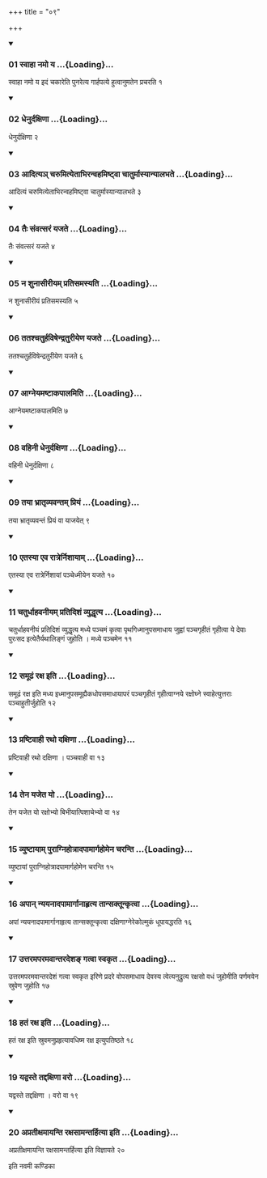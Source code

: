 +++
title = "०९"

+++

<div class="js_include" includetitle="true" newlevelforh1="3" unfilled="" url="/vedAH_yajuH/taittirIyam/sUtram/ApastambaH/shrautam/vishvAsa-prastutiH/18/09/01_svAhA_namo_ya.md">
<details open><summary><h3>01 स्वाहा नमो य ...{Loading}...</h3></summary>

स्वाहा नमो य इदं चकारेति पुनरेत्य गार्हपत्ये हुत्वानुमतेन प्रचरति १
</details>
</div>


<div class="js_include" includetitle="true" newlevelforh1="3" unfilled="" url="/vedAH_yajuH/taittirIyam/sUtram/ApastambaH/shrautam/vishvAsa-prastutiH/18/09/02_dhenurdaxiNA.md">
<details open><summary><h3>02 धेनुर्दक्षिणा ...{Loading}...</h3></summary>

धेनुर्दक्षिणा २
</details>
</div>


<div class="js_include" includetitle="true" newlevelforh1="3" unfilled="" url="/vedAH_yajuH/taittirIyam/sUtram/ApastambaH/shrautam/vishvAsa-prastutiH/18/09/03_Aditya~n_charumityetAbhiranvahamiShTvA_chAturmAsyAnyAlabhate.md">
<details open><summary><h3>03 आदित्यञ् चरुमित्येताभिरन्वहमिष्ट्वा चातुर्मास्यान्यालभते ...{Loading}...</h3></summary>

आदित्यं चरुमित्येताभिरन्वहमिष्ट्वा चातुर्मास्यान्यालभते ३
</details>
</div>


<div class="js_include" includetitle="true" newlevelforh1="3" unfilled="" url="/vedAH_yajuH/taittirIyam/sUtram/ApastambaH/shrautam/vishvAsa-prastutiH/18/09/04_taiH_saMvatsaraM_yajate.md">
<details open><summary><h3>04 तैः संवत्सरं यजते ...{Loading}...</h3></summary>

तैः संवत्सरं यजते ४
</details>
</div>


<div class="js_include" includetitle="true" newlevelforh1="3" unfilled="" url="/vedAH_yajuH/taittirIyam/sUtram/ApastambaH/shrautam/vishvAsa-prastutiH/18/09/05_na_shunAsIrIyam_pratisamasyati.md">
<details open><summary><h3>05 न शुनासीरीयम् प्रतिसमस्यति ...{Loading}...</h3></summary>

न शुनासीरीयं प्रतिसमस्यति ५
</details>
</div>


<div class="js_include" includetitle="true" newlevelforh1="3" unfilled="" url="/vedAH_yajuH/taittirIyam/sUtram/ApastambaH/shrautam/vishvAsa-prastutiH/18/09/06_tatashchaturhaviShendraturIyeNa_yajate.md">
<details open><summary><h3>06 ततश्चतुर्हविषेन्द्रतुरीयेण यजते ...{Loading}...</h3></summary>

ततश्चतुर्हविषेन्द्रतुरीयेण यजते ६
</details>
</div>


<div class="js_include" includetitle="true" newlevelforh1="3" unfilled="" url="/vedAH_yajuH/taittirIyam/sUtram/ApastambaH/shrautam/vishvAsa-prastutiH/18/09/07_AgneyamaShTAkapAlamiti.md">
<details open><summary><h3>07 आग्नेयमष्टाकपालमिति ...{Loading}...</h3></summary>

आग्नेयमष्टाकपालमिति ७
</details>
</div>


<div class="js_include" includetitle="true" newlevelforh1="3" unfilled="" url="/vedAH_yajuH/taittirIyam/sUtram/ApastambaH/shrautam/vishvAsa-prastutiH/18/09/08_vahinI_dhenurdaxiNA.md">
<details open><summary><h3>08 वहिनी धेनुर्दक्षिणा ...{Loading}...</h3></summary>

वहिनी धेनुर्दक्षिणा ८
</details>
</div>


<div class="js_include" includetitle="true" newlevelforh1="3" unfilled="" url="/vedAH_yajuH/taittirIyam/sUtram/ApastambaH/shrautam/vishvAsa-prastutiH/18/09/09_tayA_bhrAtRvyavantam_priyaM.md">
<details open><summary><h3>09 तया भ्रातृव्यवन्तम् प्रियं ...{Loading}...</h3></summary>

तया भ्रातृव्यवन्तं प्रियं वा याजयेत् ९
</details>
</div>


<div class="js_include" includetitle="true" newlevelforh1="3" unfilled="" url="/vedAH_yajuH/taittirIyam/sUtram/ApastambaH/shrautam/vishvAsa-prastutiH/18/09/10_etasyA_eva_rAtrernishAyAm.md">
<details open><summary><h3>10 एतस्या एव रात्रेर्निशायाम् ...{Loading}...</h3></summary>

एतस्या एव रात्रेर्निशायां पञ्चेध्मीयेन यजते १०
</details>
</div>


<div class="js_include" includetitle="true" newlevelforh1="3" unfilled="" url="/vedAH_yajuH/taittirIyam/sUtram/ApastambaH/shrautam/vishvAsa-prastutiH/18/09/11_chaturdhAhavanIyam_pratidishaM_vyuddhRtya.md">
<details open><summary><h3>11 चतुर्धाहवनीयम् प्रतिदिशं व्युद्धृत्य ...{Loading}...</h3></summary>

चतुर्धाहवनीयं प्रतिदिशं व्युद्धृत्य मध्ये पञ्चमं कृत्वा पृथगिध्मानुपसमाधाय जुह्वां पञ्चगृहीतं गृहीत्वा ये देवाः पुरःसद इत्येतैर्यथालिङ्गं जुहोति । मध्ये पञ्चमेन ११
</details>
</div>


<div class="js_include" includetitle="true" newlevelforh1="3" unfilled="" url="/vedAH_yajuH/taittirIyam/sUtram/ApastambaH/shrautam/vishvAsa-prastutiH/18/09/12_samUDhaM_raxa_iti.md">
<details open><summary><h3>12 समूढं रक्ष इति ...{Loading}...</h3></summary>

समूढं रक्ष इति मध्य इध्मानुपसमूह्यैकधोपसमाधायापरं पञ्चगृहीतं गृहीत्वाग्नये रक्षोघ्ने स्वाहेत्युत्तराः पञ्चाहुतीर्जुहोति १२
</details>
</div>


<div class="js_include" includetitle="true" newlevelforh1="3" unfilled="" url="/vedAH_yajuH/taittirIyam/sUtram/ApastambaH/shrautam/vishvAsa-prastutiH/18/09/13_praShTivAhI_ratho_daxiNA.md">
<details open><summary><h3>13 प्रष्टिवाही रथो दक्षिणा ...{Loading}...</h3></summary>

प्रष्टिवाही रथो दक्षिणा । पञ्चवाही वा १३
</details>
</div>


<div class="js_include" includetitle="true" newlevelforh1="3" unfilled="" url="/vedAH_yajuH/taittirIyam/sUtram/ApastambaH/shrautam/vishvAsa-prastutiH/18/09/14_tena_yajeta_yo.md">
<details open><summary><h3>14 तेन यजेत यो ...{Loading}...</h3></summary>

तेन यजेत यो रक्षोभ्यो बिभीयात्पिशाचेभ्यो वा १४
</details>
</div>


<div class="js_include" includetitle="true" newlevelforh1="3" unfilled="" url="/vedAH_yajuH/taittirIyam/sUtram/ApastambaH/shrautam/vishvAsa-prastutiH/18/09/15_vyuShTAyAm_purAgnihotrAdapAmArgahomena_charanti.md">
<details open><summary><h3>15 व्युष्टायाम् पुराग्निहोत्रादपामार्गहोमेन चरन्ति ...{Loading}...</h3></summary>

व्युष्टायां पुराग्निहोत्रादपामार्गहोमेन चरन्ति १५
</details>
</div>


<div class="js_include" includetitle="true" newlevelforh1="3" unfilled="" url="/vedAH_yajuH/taittirIyam/sUtram/ApastambaH/shrautam/vishvAsa-prastutiH/18/09/16_apAn_nyayanAdapAmArgAnAhRtya_tAnsaktUnkRtvA.md">
<details open><summary><h3>16 अपान् न्ययनादपामार्गानाहृत्य तान्सक्तून्कृत्वा ...{Loading}...</h3></summary>

अपां न्ययनादपामार्गानाहृत्य तान्सक्तून्कृत्वा दक्षिणाग्नेरेकोल्मुकं धूपायद्धरति १६
</details>
</div>


<div class="js_include" includetitle="true" newlevelforh1="3" unfilled="" url="/vedAH_yajuH/taittirIyam/sUtram/ApastambaH/shrautam/vishvAsa-prastutiH/18/09/17_uttaramaparamavAntaradesha~N_gatvA_svakRta.md">
<details open><summary><h3>17 उत्तरमपरमवान्तरदेशङ् गत्वा स्वकृत ...{Loading}...</h3></summary>

उत्तरमपरमवान्तरदेशं गत्वा स्वकृत इरिणे प्रदरे वोपसमाधाय देवस्य त्वेत्यनुद्रुत्य रक्षसो वधं जुहोमीति पर्णमयेन स्रुवेण जुहोति १७
</details>
</div>


<div class="js_include" includetitle="true" newlevelforh1="3" unfilled="" url="/vedAH_yajuH/taittirIyam/sUtram/ApastambaH/shrautam/vishvAsa-prastutiH/18/09/18_hataM_raxa_iti.md">
<details open><summary><h3>18 हतं रक्ष इति ...{Loading}...</h3></summary>

हतं रक्ष इति स्रुवमनुप्रहृत्यावधिष्म रक्ष इत्युपतिष्ठते १८
</details>
</div>


<div class="js_include" includetitle="true" newlevelforh1="3" unfilled="" url="/vedAH_yajuH/taittirIyam/sUtram/ApastambaH/shrautam/vishvAsa-prastutiH/18/09/19_yadvaste_taddaxiNA_varo.md">
<details open><summary><h3>19 यद्वस्ते तद्दक्षिणा वरो ...{Loading}...</h3></summary>

यद्वस्ते तद्दक्षिणा । वरो वा १९
</details>
</div>


<div class="js_include" includetitle="true" newlevelforh1="3" unfilled="" url="/vedAH_yajuH/taittirIyam/sUtram/ApastambaH/shrautam/vishvAsa-prastutiH/18/09/20_apratIxamAyanti_raxasAmantarhityA_iti.md">
<details open><summary><h3>20 अप्रतीक्षमायन्ति रक्षसामन्तर्हित्या इति ...{Loading}...</h3></summary>

अप्रतीक्षमायन्ति रक्षसामन्तर्हित्या इति विज्ञायते २०
</details>
</div>



  
इति नवमी कण्डिका 
